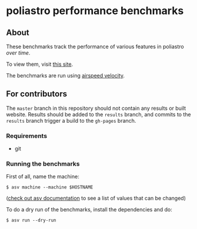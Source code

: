 # poliastro performance benchmarks

## About

These benchmarks track the performance of various features in poliastro
*over time*.

To view them, visit [this site](https://benchmarks.poliastro.space).

The benchmarks are run using [airspeed velocity](https://asv.readthedocs.io).

## For contributors

The `master` branch in this repository should not contain any results or
built website. Results should be added to the `results` branch, and
commits to the `results` branch trigger a build to the `gh-pages`
branch.

### Requirements

- git

### Running the benchmarks

First of all, name the machine:

```
$ asv machine --machine $HOSTNAME
```

([check out asv documentation](https://asv.readthedocs.io/en/stable/commands.html#asv-machine)
to see a list of values that can be changed)

To do a dry run of the benchmarks, install the dependencies and do:

```
$ asv run --dry-run
```
